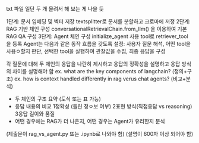 txt 파일 일단 두 개 올려서 해 보는 게 나을 듯


1단계: 문서 임베딩 및 벡터 저장
textsplitter로 문서를 분할하고 크로마에 저정
2단계: RAG 기반 체인 구성
conversationalRetrievalChain.from_llm() 을 이용하여 기본 RAG  QA 구성
3단계: Agent 체인 구성
initialize_agent 사용
tool로 retriever_tool 을 등록
Agent는 다음과 같은 동작 흐름을 갖도록 설정: 사용자 질문 해석, 어떤 tool을 사용ㅇ할지 판단, 선택한 tool을 실행하여 관찰값을 수집, 최종 응답을 구성


각 질문에 대해 두 체인의 응답을 나란히 제시하고 응답의 정확성을 설명하고 응답 방식의 차이를 설명해야 함
ex. what are the key components of  langchain? (정의+구조)
ex. how is context handled differently in rag verus  chat agents? (비교+분석)



+ 두 체인의 구조 요약 (도식 또는 표 가능)
+ 응답 내용의 비교 1정확성 (틀린 정ㅇ보 여부) 2표현 방식(직접응답 vs reasoning) 3응답 길이와 품질
+ 어떤 경우에는 RAG가 더 나은지, 어떤 경우는 Agent가 유리한지 분석

(제출문이  rag_vs_agent.py 또는 .ipynb로 나와야 함)
(설명이 600자 이상 되어야 함)
